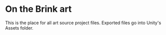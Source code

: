 # On the Brink art
This is the place for all art source project files. Exported files go into Unity's Assets folder.
